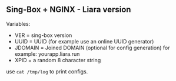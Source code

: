 Sing-Box + NGINX - Liara version
----------------

Variables:
 * VER = sing-box version
 * UUID = UUID (for example use an online UUID generator)
 * JDOMAIN = Joined DOMAIN (optional for config generation) for example: yourapp.liara.run
 * XPID = a random 8 character string

use `cat /tmp/log` to print configs.